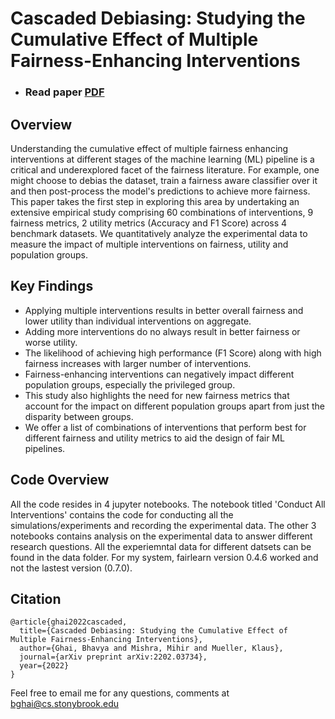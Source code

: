 # Cascaded Debiasing: Studying the Cumulative Effect of Multiple Fairness-Enhancing Interventions

- ### Read paper [PDF](https://arxiv.org/abs/2202.03734)

## Overview

Understanding the cumulative effect of multiple fairness enhancing interventions at different stages of the machine learning (ML) pipeline is a critical and underexplored facet of the fairness literature. For example, one might choose to debias the dataset, train a fairness aware classifier over it and then post-process the model's predictions to achieve more fairness. This paper takes the first step in exploring this area by undertaking an extensive empirical study comprising 60 combinations of interventions, 9 fairness metrics, 2 utility metrics (Accuracy and F1 Score) across 4 benchmark datasets. We quantitatively analyze the experimental data to measure the impact of multiple interventions on fairness, utility and population groups.

## Key Findings

- Applying multiple interventions results in better overall fairness and lower utility than individual interventions on aggregate.
- Adding more interventions do no always result in better fairness or worse utility.
- The likelihood of achieving high performance (F1 Score) along with high fairness increases with larger number of interventions.
- Fairness-enhancing interventions can negatively impact different population groups, especially the privileged group.
- This study also highlights the need for new fairness metrics that account for the impact on different population groups apart from just the disparity between groups.
- We offer a list of combinations of interventions that perform best for different fairness and utility metrics to aid the design of fair ML pipelines.

## Code Overview

All the code resides in 4 jupyter notebooks. The notebook titled 'Conduct All Interventions' contains the code for conducting all the simulations/experiments and recording the experimental data. The other 3 notebooks contains analysis on the experimental data to answer different research questions. All the experiemntal data for different datsets can be found in the data folder. For my system, fairlearn version 0.4.6 worked and not the lastest version (0.7.0).

## Citation

```
@article{ghai2022cascaded,
  title={Cascaded Debiasing: Studying the Cumulative Effect of Multiple Fairness-Enhancing Interventions},
  author={Ghai, Bhavya and Mishra, Mihir and Mueller, Klaus},
  journal={arXiv preprint arXiv:2202.03734},
  year={2022}
}
```

Feel free to email me for any questions, comments at bghai@cs.stonybrook.edu
